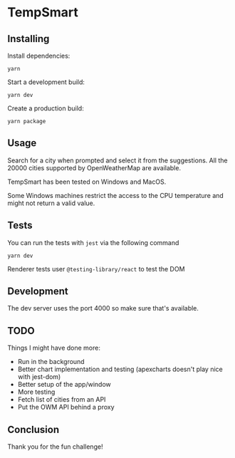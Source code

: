 # TempSmart

## Installing

Install dependencies:

```shell
yarn
```

Start a development build:

```shell
yarn dev
```

Create a production build:

```shell
yarn package
```

## Usage

Search for a city when prompted and select it from the suggestions.
All the 20000 cities supported by OpenWeatherMap are available.

TempSmart has been tested on Windows and MacOS. 

Some Windows machines restrict the access to the CPU temperature and might not return a valid value.

## Tests

You can run the tests with `jest` via the following command

```shell
yarn dev
```

Renderer tests user `@testing-library/react` to test the DOM

## Development

The dev server uses the port 4000 so make sure that's available.

## TODO

Things I might have done more:

-   Run in the background
-   Better chart implementation and testing (apexcharts doesn't play nice with jest-dom)
-   Better setup of the app/window
-   More testing
-   Fetch list of cities from an API
-   Put the OWM API behind a proxy

## Conclusion

Thank you for the fun challenge!
